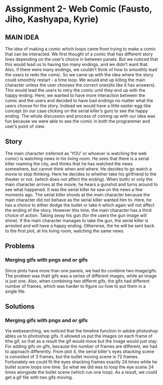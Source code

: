 # Assignment 2- Web Comic (Fausto, Jiho, Kashyapa, Kyrie)

## MAIN IDEA
The idea of making a comic which loops came from trying to make a comic that can be interacted. We first thought of a comic that has different story lines depending on the user’s choice in between panels. But we noticed that this would lead us to having too many endings, and we didn’t want that. Also, if there were many endings, we couldn’t think of how to smoothly lead the users to redo the comic. So we came up with the idea where the story could smoothly restart - a time loop. We would end up killing the main character unless the user chooses the correct ones(its like it has answers). This would lead the users to retry the comic until they end up with the happy ending. Here, we wanted to have more interaction between the comic and the users and decided to have bad endings no matter what the users choose for the story. Instead we would have a little easter egg-like concept (in our case clicking on the serial killer’s gun) to see the happy ending. The whole discussion and process of coming up with our idea was fun because we were able to see the comic in both the programmer and user’s point of view.

## Story
The main character (referred as ‘YOU’ or whoever is watching the web comic) is watching news in his living room. He sees that there is a serial killer roaming the city, and thinks that he has watched the news somewhere, but cannot think when and where. He decides to go watch a movie to stop thinking. Here he decides to whether take his girlfriend to the theater or not. (which does not affect the ending). When both/ or only the main character arrives at the movie, he hears a gunshot and turns around to see what happened. It was the serial killer he saw on the news a few moments ago. The serial killer shoots at the main character because the main character did not behave as the serial killer wanted him to. Here, he has a choice to either dodge the bullet or take it which again will not affect the ending of the story. However this time, the main character has a third choice of action. Taking away his gun (for the users the gun image will shine). If the main character manages to take the gun, the serial killer is arrested and will have a happy ending. Otherwise, the he will be sent back to the first plot, at his living room, watching the same news. 

## Problems
### Merging gifs with pngs and or gifs
Since plots have more than one panels, we had tto combine two image/gifs. The problem was thatt gifs was a series of different images, while an image is just one. Also, when combining two differnt gifs, the gifs had different number of frames, which was  harder to figure ou how to put them in a single file.
### 
### 

## Solutions
### Merging gifs with pngs and or gifs
Via websearching, we noticed that the timeline function in adobe photoshop ables us to photoshop gifs. It allowed us put the images on each frame of tthe gif, so that as a result the gif would move but the image would just stay. For adding gifs on gifs, because the number of frames are different, we had to approach differently. From plot 4, the serial killer's eyes shacking scene is consisted of 3 frames, but the bullet moving scene is 72 frames. Fortunately we could fit the eyes shacking frames exactly 24 times while he bullet scene loops one time. So what we did was to loop the eye scene 24 times alongside the bullet scene (which run one loop). As a result, we could get a gif file with two gifs moving.
### 
### 

